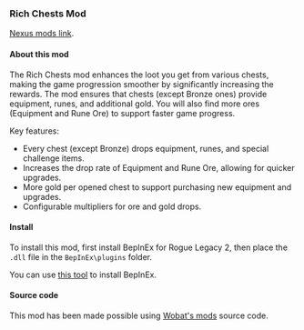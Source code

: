### Rich Chests Mod

[Nexus mods link](https://www.nexusmods.com/roguelegacy2/mods/43).

#### About this mod

The Rich Chests mod enhances the loot you get from various chests, making the game progression smoother by significantly increasing the rewards. The mod ensures that chests (except Bronze ones) provide equipment, runes, and additional gold. You will also find more ores (Equipment and Rune Ore) to support faster game progress.

Key features:
- Every chest (except Bronze) drops equipment, runes, and special challenge items.
- Increases the drop rate of Equipment and Rune Ore, allowing for quicker upgrades.
- More gold per opened chest to support purchasing new equipment and upgrades.
- Configurable multipliers for ore and gold drops.

#### Install

To install this mod, first install BepInEx for Rogue Legacy 2, then place the `.dll` file in the `BepInEx\plugins` folder.

You can use [this tool](https://www.nexusmods.com/site/mods/287) to install BepInEx.

#### Source code

This mod has been made possible using [Wobat's mods](https://github.com/wobatt/RogueLegacy2Mods) source code.